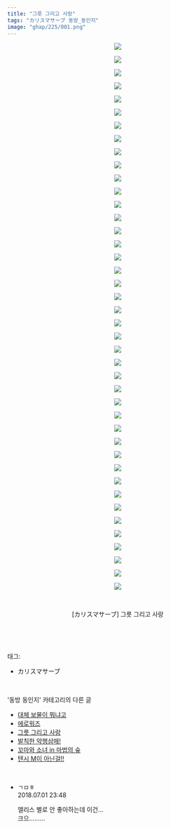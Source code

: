 ```yaml
---
title: "그릇 그리고 사랑"
tags: "カリスマサーブ 동방_동인지"
image: "ghap/225/001.png"
---
```

<div class="article">
<p style="text-align: center; clear: none; float: none;"><img src="{{ site.nasurl }}/ghap/225/001.png"/></p>
<p style="text-align: center; clear: none; float: none;"><img src="{{ site.nasurl }}/ghap/225/002.png"/></p>
<p style="text-align: center; clear: none; float: none;"><img src="{{ site.nasurl }}/ghap/225/003.png"/></p>
<p style="text-align: center; clear: none; float: none;"><img src="{{ site.nasurl }}/ghap/225/004.png"/></p>
<p style="text-align: center; clear: none; float: none;"><img src="{{ site.nasurl }}/ghap/225/005.png"/></p>
<p style="text-align: center; clear: none; float: none;"><img src="{{ site.nasurl }}/ghap/225/006.png"/></p>
<p style="text-align: center; clear: none; float: none;"><img src="{{ site.nasurl }}/ghap/225/007.png"/></p>
<p style="text-align: center; clear: none; float: none;"><img src="{{ site.nasurl }}/ghap/225/008.png"/></p>
<p style="text-align: center; clear: none; float: none;"><img src="{{ site.nasurl }}/ghap/225/009.png"/></p>
<p style="text-align: center; clear: none; float: none;"><img src="{{ site.nasurl }}/ghap/225/010.png"/></p>
<p style="text-align: center; clear: none; float: none;"><img src="{{ site.nasurl }}/ghap/225/011.png"/></p>
<p style="text-align: center; clear: none; float: none;"><img src="{{ site.nasurl }}/ghap/225/012.png"/></p>
<p style="text-align: center; clear: none; float: none;"><img src="{{ site.nasurl }}/ghap/225/013.png"/></p>
<p style="text-align: center; clear: none; float: none;"><img src="{{ site.nasurl }}/ghap/225/014.png"/></p>
<p style="text-align: center; clear: none; float: none;"><img src="{{ site.nasurl }}/ghap/225/015.png"/></p>
<p style="text-align: center; clear: none; float: none;"><img src="{{ site.nasurl }}/ghap/225/016.png"/></p>
<p style="text-align: center; clear: none; float: none;"><img src="{{ site.nasurl }}/ghap/225/017.png"/></p>
<p style="text-align: center; clear: none; float: none;"><img src="{{ site.nasurl }}/ghap/225/018.png"/></p>
<p style="text-align: center; clear: none; float: none;"><img src="{{ site.nasurl }}/ghap/225/019.png"/></p>
<p style="text-align: center; clear: none; float: none;"><img src="{{ site.nasurl }}/ghap/225/020.png"/></p>
<p style="text-align: center; clear: none; float: none;"><img src="{{ site.nasurl }}/ghap/225/021.png"/></p>
<p style="text-align: center; clear: none; float: none;"><img src="{{ site.nasurl }}/ghap/225/022.png"/></p>
<p style="text-align: center; clear: none; float: none;"><img src="{{ site.nasurl }}/ghap/225/023.png"/></p>
<p style="text-align: center; clear: none; float: none;"><img src="{{ site.nasurl }}/ghap/225/024.png"/></p>
<p style="text-align: center; clear: none; float: none;"><img src="{{ site.nasurl }}/ghap/225/025.png"/></p>
<p style="text-align: center; clear: none; float: none;"><img src="{{ site.nasurl }}/ghap/225/026.png"/></p>
<p style="text-align: center; clear: none; float: none;"><img src="{{ site.nasurl }}/ghap/225/027.png"/></p>
<p style="text-align: center; clear: none; float: none;"><img src="{{ site.nasurl }}/ghap/225/028.png"/></p>
<p style="text-align: center; clear: none; float: none;"><img src="{{ site.nasurl }}/ghap/225/029.png"/></p>
<p style="text-align: center; clear: none; float: none;"><img src="{{ site.nasurl }}/ghap/225/030.png"/></p>
<p style="text-align: center; clear: none; float: none;"><img src="{{ site.nasurl }}/ghap/225/031.png"/></p>
<p style="text-align: center; clear: none; float: none;"><img src="{{ site.nasurl }}/ghap/225/032.png"/></p>
<p style="text-align: center; clear: none; float: none;"><img src="{{ site.nasurl }}/ghap/225/033.png"/></p>
<p style="text-align: center; clear: none; float: none;"><img src="{{ site.nasurl }}/ghap/225/034.png"/></p>
<p style="text-align: center; clear: none; float: none;"><img src="{{ site.nasurl }}/ghap/225/035.png"/></p>
<p style="text-align: center; clear: none; float: none;"><img src="{{ site.nasurl }}/ghap/225/036.png"/></p>
<p style="text-align: center; clear: none; float: none;"><img src="{{ site.nasurl }}/ghap/225/037.png"/></p>
<p style="text-align: center; clear: none; float: none;"><img src="{{ site.nasurl }}/ghap/225/038.png"/></p>
<p style="text-align: center; clear: none; float: none;"><img src="{{ site.nasurl }}/ghap/225/039.png"/></p>
<p style="text-align: center; clear: none; float: none;"><img src="{{ site.nasurl }}/ghap/225/040.png"/></p>
<p style="text-align: center; clear: none; float: none;"><img src="{{ site.nasurl }}/ghap/225/041.png"/></p>
<p style="text-align: center; clear: none; float: none;"><img src="{{ site.nasurl }}/ghap/225/042.jpg"/></p>
<p style="text-align: center; clear: none; float: none;"><br/></p>
<p style="text-align: center; clear: none; float: none;">[カリスマサーブ] 그릇 그리고 사랑</p>
<p><br/></p>
</div><br/>
<div class="tagTrail">
<p>태그: </p>
<ul>
<li>カリスマサーブ</li>
</ul>
</div><br/>
<div class="another">
<p>'동방 동인지' 카테고리의 다른 글</p>
<ul>
<li><a href="/2016-06-19-ghap_227">대체 보물이 뭐냐고</a></li>
<li><a href="/2016-06-19-ghap_226">에로워즈</a></li>
<li><a href="/2016-06-19-ghap_225">그릇 그리고 사랑</a></li>
<li><a href="/2016-06-19-ghap_224">발칙한 악행삼매!</a></li>
<li><a href="/2016-06-19-ghap_223">꼬마와 소녀 in 마법의 숲</a></li>
<li><a href="/2016-06-19-ghap_222">텐시 M이 아닌걸!!</a></li>
</ul>
</div><br/>
<div class="cb_module cb_fluid">
<div class="cb_wrt cb_profile">
<div class="comment">
<ul>
<li class="cb_thumb_off" id="comment15279456">
<div class="cb_comment_area">
<div class="cb_info_area">
<div class="cb_section">
<span class="cb_nick_name">ㄱㅁㅎ</span>
</div>
<div class="cb_section">
<span class="cb_date">2018.07.01 23:48 </span>
</div>
</div>
<div class="cb_dsc_comment">
<p class="cb_dsc">
											앨리스 별로 안 좋아하는데 이건...<br/>
크으.........
										</p>
</div>
</div></li>
</ul>
</div>
</div><!-- commentList close -->
</div><br/>
